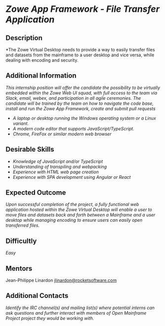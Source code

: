 # *Zowe App Framework - File Transfer Application*

## Description
*The Zowe Virtual Desktop needs to provide a way to easily transfer files and datasets from the mainframe to a user desktop and vice versa, while dealing with encoding and security.

## Additional Information
*This internship position will offer the candidate the possibility to be virtually embedded within the Zowe Web UI squad, with full access to the team via Slack, email, webex, and participation in all agile ceremonies. The candidate will be trained by the team on how to navigate the code base, install and run the Zowe App Framework, create and submit pull requests*
* *A laptop or desktop running the Windows operating system or a Linux variant.*
* *A modern code editor that supports JavaScript/TypeScript.*
* *Chrome, FireFox or similar modern web browser*


## Desirable Skills
* *Knowledge of JavaScript and/or TypeScript*
* *Understanding of transpiling and webpacking*
* *Experience with HTML web page creation*
* *Experience with SPA development using Angular or React*

## Expected Outcome
*Upon successful completion of the project, a fully functional web application hosted within the Zowe Virtual Desktop will enable a user to move files and datasets back and forth between a Mainframe and a user desktop while managing encoding to ensure users can easily open transferred files.*

## Difficultly
*Easy*

## Mentors
  Jean-Philippe Linardon  <jlinardon@rocketsoftware.com>

## Additional Contacts
*Identify the IRC channel(s) and mailing list(s) where potential interns can ask questions and further interact with members of Open Mainframe Project project they would be working with.*
